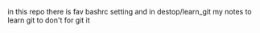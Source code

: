 in this repo there is fav bashrc setting  and in destop/learn_git my notes to learn git to don't for git it
